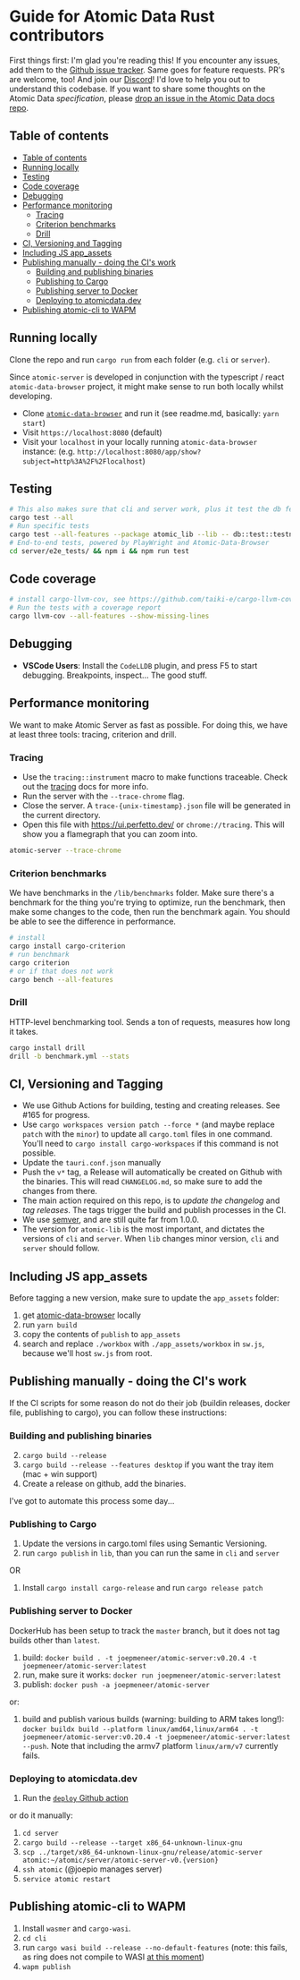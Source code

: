 # Guide for Atomic Data Rust contributors

First things first: I'm glad you're reading this!
If you encounter any issues, add them to the [Github issue tracker](https://github.com/joepio/atomic-data-rust/issues).
Same goes for feature requests.
PR's are welcome, too!
And join our [Discord](https://discord.gg/a72Rv2P)!
I'd love to help you out to understand this codebase.
If you want to share some thoughts on the Atomic Data _specification_, please [drop an issue in the Atomic Data docs repo](https://github.com/ontola/atomic-data/issues).

## Table of contents

- [Table of contents](#table-of-contents)
- [Running locally](#running-locally)
- [Testing](#testing)
- [Code coverage](#code-coverage)
- [Debugging](#debugging)
- [Performance monitoring](#performance-monitoring)
  - [Tracing](#tracing)
  - [Criterion benchmarks](#criterion-benchmarks)
  - [Drill](#drill)
- [CI, Versioning and Tagging](#ci-versioning-and-tagging)
- [Including JS app_assets](#including-js-app_assets)
- [Publishing manually - doing the CI's work](#publishing-manually---doing-the-cis-work)
  - [Building and publishing binaries](#building-and-publishing-binaries)
  - [Publishing to Cargo](#publishing-to-cargo)
  - [Publishing server to Docker](#publishing-server-to-docker)
  - [Deploying to atomicdata.dev](#deploying-to-atomicdatadev)
- [Publishing atomic-cli to WAPM](#publishing-atomic-cli-to-wapm)

## Running locally

Clone the repo and run `cargo run` from each folder (e.g. `cli` or `server`).

Since `atomic-server` is developed in conjunction with the typescript / react `atomic-data-browser` project, it might make sense to run both locally whilst developing.

- Clone [`atomic-data-browser`](https://github.com/joepio/atomic-data-browser) and run it (see readme.md, basically: `yarn start`)
- Visit `https://localhost:8080` (default)
- Visit your `localhost` in your locally running `atomic-data-browser` instance: (e.g. `http://localhost:8080/app/show?subject=http%3A%2F%2Flocalhost`)

## Testing

```sh
# This also makes sure that cli and server work, plus it test the db feature
cargo test --all
# Run specific tests
cargo test --all-features --package atomic_lib --lib -- db::test::testname
# End-to-end tests, powered by PlayWright and Atomic-Data-Browser
cd server/e2e_tests/ && npm i && npm run test
```

## Code coverage

```sh
# install cargo-llvm-cov, see https://github.com/taiki-e/cargo-llvm-cov
# Run the tests with a coverage report
cargo llvm-cov --all-features --show-missing-lines
```

## Debugging

- **VSCode Users**: Install the `CodeLLDB` plugin, and press F5 to start debugging. Breakpoints, inspect... The good stuff.

## Performance monitoring

We want to make Atomic Server as fast as possible.
For doing this, we have at least three tools: tracing, criterion and drill.

### Tracing

- Use the `tracing::instrument` macro to make functions traceable. Check out the [tracing](https://docs.rs/tracing/latest/tracing/) docs for more info.
- Run the server with the `--trace-chrome` flag.
- Close the server. A `trace-{unix-timestamp}.json` file will be generated in the current directory.
- Open this file with https://ui.perfetto.dev/ or `chrome://tracing`. This will show you a flamegraph that you can zoom into.

```sh
atomic-server --trace-chrome
```

### Criterion benchmarks

We have benchmarks in the `/lib/benchmarks` folder. Make sure there's a benchmark for the thing you're trying to optimize, run the benchmark, then make some changes to the code, then run the benchmark again. You should be able to see the difference in performance.

```sh
# install
cargo install cargo-criterion
# run benchmark
cargo criterion
# or if that does not work
cargo bench --all-features
```

### Drill

HTTP-level benchmarking tool.
Sends a ton of requests, measures how long it takes.

```sh
cargo install drill
drill -b benchmark.yml --stats
```

## CI, Versioning and Tagging

- We use Github Actions for building, testing and creating releases. See #165 for progress.
- Use `cargo workspaces version patch --force *` (and maybe replace `patch` with the `minor`) to update all `cargo.toml` files in one command. You'll need to `cargo install cargo-workspaces` if this command is not possible.
- Update the `tauri.conf.json` manually
- Push the `v*` tag, a Release will automatically be created on Github with the binaries. This will read `CHANGELOG.md`, so make sure to add the changes from there.
- The main action required on this repo, is to _update the changelog_ and _tag releases_. The tags trigger the build and publish processes in the CI.
- We use [semver](https://semver.org/), and are still quite far from 1.0.0.
- The version for `atomic-lib` is the most important, and dictates the versions of `cli` and `server`. When `lib` changes minor version, `cli` and `server` should follow.

## Including JS app_assets

Before tagging a new version, make sure to update the `app_assets` folder:

1. get [atomic-data-browser](https://github.com/joepio/atomic-data-browser) locally
2. run `yarn build`
3. copy the contents of `publish` to `app_assets`
4. search and replace `./workbox` with `./app_assets/workbox` in `sw.js`, because we'll host `sw.js` from root.

## Publishing manually - doing the CI's work

If the CI scripts for some reason do not do their job (buildin releases, docker file, publishing to cargo), you can follow these instructions:

### Building and publishing binaries

2. `cargo build --release`
3. `cargo build --release --features desktop` if you want the tray item (mac + win support)
4. Create a release on github, add the binaries.

I've got to automate this process some day...

### Publishing to Cargo

1. Update the versions in cargo.toml files using Semantic Versioning.
1. run `cargo publish` in `lib`, than you can run the same in `cli` and `server`

OR

1. Install `cargo install cargo-release` and run `cargo release patch`

### Publishing server to Docker

DockerHub has been setup to track the `master` branch, but it does not tag builds other than `latest`.

1. build: `docker build . -t joepmeneer/atomic-server:v0.20.4 -t joepmeneer/atomic-server:latest`
1. run, make sure it works: `docker run joepmeneer/atomic-server:latest`
1. publish: `docker push -a joepmeneer/atomic-server`

or:

1. build and publish various builds (warning: building to ARM takes long!): `docker buildx build --platform linux/amd64,linux/arm64 . -t joepmeneer/atomic-server:v0.20.4 -t joepmeneer/atomic-server:latest --push`. Note that including the armv7 platform `linux/arm/v7` currently fails.

### Deploying to atomicdata.dev

1. Run the [`deploy` Github action](https://github.com/joepio/atomic-data-rust/actions/workflows/deployment.yml)

or do it manually:

1. `cd server`
1. `cargo build --release --target x86_64-unknown-linux-gnu`
1. `scp ../target/x86_64-unknown-linux-gnu/release/atomic-server atomic:~/atomic/server/atomic-server-v0.{version}`
1. `ssh atomic` (@joepio manages server)
2. `service atomic restart`

## Publishing atomic-cli to WAPM

1. Install `wasmer` and `cargo-wasi`.
1. `cd cli`
1. run `cargo wasi build --release --no-default-features` (note: this fails, as ring does not compile to WASI [at this moment](https://github.com/briansmith/ring/issues/1043))
1. `wapm publish`
